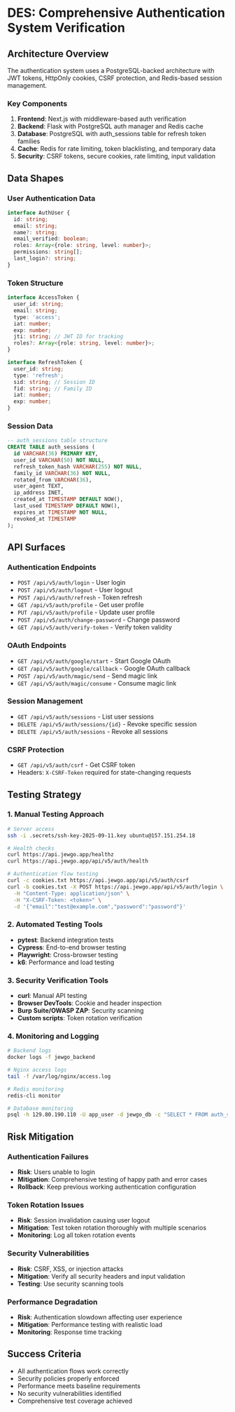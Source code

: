 # DES: Comprehensive Authentication System Verification

## Architecture Overview
The authentication system uses a PostgreSQL-backed architecture with JWT tokens, HttpOnly cookies, CSRF protection, and Redis-based session management.

### Key Components
1. **Frontend**: Next.js with middleware-based auth verification
2. **Backend**: Flask with PostgreSQL auth manager and Redis cache
3. **Database**: PostgreSQL with auth_sessions table for refresh token families
4. **Cache**: Redis for rate limiting, token blacklisting, and temporary data
5. **Security**: CSRF tokens, secure cookies, rate limiting, input validation

## Data Shapes

### User Authentication Data
```typescript
interface AuthUser {
  id: string;
  email: string;
  name?: string;
  email_verified: boolean;
  roles: Array<{role: string, level: number}>;
  permissions: string[];
  last_login?: string;
}
```

### Token Structure
```typescript
interface AccessToken {
  user_id: string;
  email: string;
  type: 'access';
  iat: number;
  exp: number;
  jti: string; // JWT ID for tracking
  roles?: Array<{role: string, level: number}>;
}

interface RefreshToken {
  user_id: string;
  type: 'refresh';
  sid: string; // Session ID
  fid: string; // Family ID
  iat: number;
  exp: number;
}
```

### Session Data
```sql
-- auth_sessions table structure
CREATE TABLE auth_sessions (
  id VARCHAR(36) PRIMARY KEY,
  user_id VARCHAR(50) NOT NULL,
  refresh_token_hash VARCHAR(255) NOT NULL,
  family_id VARCHAR(36) NOT NULL,
  rotated_from VARCHAR(36),
  user_agent TEXT,
  ip_address INET,
  created_at TIMESTAMP DEFAULT NOW(),
  last_used TIMESTAMP DEFAULT NOW(),
  expires_at TIMESTAMP NOT NULL,
  revoked_at TIMESTAMP
);
```

## API Surfaces

### Authentication Endpoints
- `POST /api/v5/auth/login` - User login
- `POST /api/v5/auth/logout` - User logout
- `POST /api/v5/auth/refresh` - Token refresh
- `GET /api/v5/auth/profile` - Get user profile
- `PUT /api/v5/auth/profile` - Update user profile
- `POST /api/v5/auth/change-password` - Change password
- `GET /api/v5/auth/verify-token` - Verify token validity

### OAuth Endpoints
- `GET /api/v5/auth/google/start` - Start Google OAuth
- `GET /api/v5/auth/google/callback` - Google OAuth callback
- `POST /api/v5/auth/magic/send` - Send magic link
- `GET /api/v5/auth/magic/consume` - Consume magic link

### Session Management
- `GET /api/v5/auth/sessions` - List user sessions
- `DELETE /api/v5/auth/sessions/{id}` - Revoke specific session
- `DELETE /api/v5/auth/sessions` - Revoke all sessions

### CSRF Protection
- `GET /api/v5/auth/csrf` - Get CSRF token
- Headers: `X-CSRF-Token` required for state-changing requests

## Testing Strategy

### 1. Manual Testing Approach
```bash
# Server access
ssh -i .secrets/ssh-key-2025-09-11.key ubuntu@157.151.254.18

# Health checks
curl https://api.jewgo.app/healthz
curl https://api.jewgo.app/api/v5/auth/health

# Authentication flow testing
curl -c cookies.txt https://api.jewgo.app/api/v5/auth/csrf
curl -b cookies.txt -X POST https://api.jewgo.app/api/v5/auth/login \
  -H "Content-Type: application/json" \
  -H "X-CSRF-Token: <token>" \
  -d '{"email":"test@example.com","password":"password"}'
```

### 2. Automated Testing Tools
- **pytest**: Backend integration tests
- **Cypress**: End-to-end browser testing
- **Playwright**: Cross-browser testing
- **k6**: Performance and load testing

### 3. Security Verification Tools
- **curl**: Manual API testing
- **Browser DevTools**: Cookie and header inspection
- **Burp Suite/OWASP ZAP**: Security scanning
- **Custom scripts**: Token rotation verification

### 4. Monitoring and Logging
```bash
# Backend logs
docker logs -f jewgo_backend

# Nginx access logs
tail -f /var/log/nginx/access.log

# Redis monitoring
redis-cli monitor

# Database monitoring
psql -h 129.80.190.110 -U app_user -d jewgo_db -c "SELECT * FROM auth_sessions ORDER BY created_at DESC LIMIT 10;"
```

## Risk Mitigation

### Authentication Failures
- **Risk**: Users unable to login
- **Mitigation**: Comprehensive testing of happy path and error cases
- **Rollback**: Keep previous working authentication configuration

### Token Rotation Issues
- **Risk**: Session invalidation causing user logout
- **Mitigation**: Test token rotation thoroughly with multiple scenarios
- **Monitoring**: Log all token rotation events

### Security Vulnerabilities
- **Risk**: CSRF, XSS, or injection attacks
- **Mitigation**: Verify all security headers and input validation
- **Testing**: Use security scanning tools

### Performance Degradation
- **Risk**: Authentication slowdown affecting user experience
- **Mitigation**: Performance testing with realistic load
- **Monitoring**: Response time tracking

## Success Criteria
- All authentication flows work correctly
- Security policies properly enforced
- Performance meets baseline requirements
- No security vulnerabilities identified
- Comprehensive test coverage achieved
